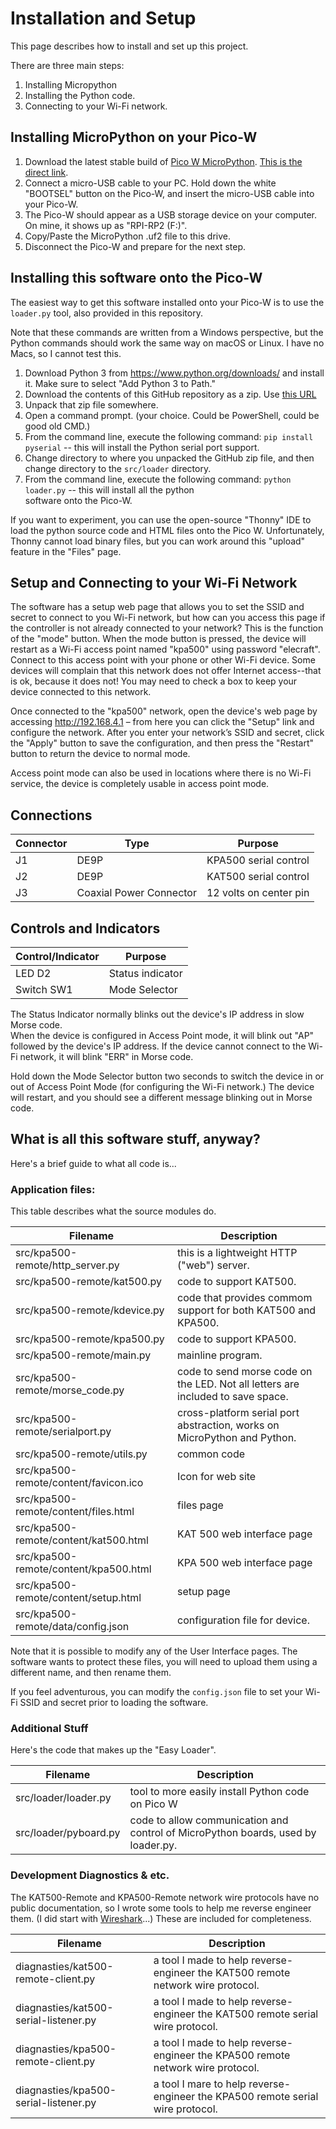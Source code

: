 # Installation and Setup

This page describes how to install and set up this project.

There are three main steps:

1. Installing Micropython
2. Installing the Python code.
3. Connecting to your Wi-Fi network.

## Installing MicroPython on your Pico-W

1. Download the latest stable build of [Pico W MicroPython](https://micropython.org/download/RPI_PICO_W/). 
   [This is the direct link](https://micropython.org/resources/firmware/RPI_PICO_W-20240105-v1.22.1.uf2).
2. Connect a micro-USB cable to your PC.  Hold down the white "BOOTSEL" button on the Pico-W, and insert the
   micro-USB cable into your Pico-W.
3. The Pico-W should appear as a USB storage device on your computer.  On mine, it shows up as "RPI-RP2 (F:)".
4. Copy/Paste the MicroPython .uf2 file to this drive.
5. Disconnect the Pico-W and prepare for the next step.

## Installing this software onto the Pico-W

The easiest way to get this software installed onto your Pico-W is to use the `loader.py` tool, also
provided in this repository.  

Note that these commands are written from a Windows perspective, but the Python commands should work the same way 
on macOS or Linux.  I have no Macs, so I cannot test this.

1. Download Python 3 from https://www.python.org/downloads/ and install it.  Make sure to select "Add 
   Python 3 to Path."
2. Download the contents of this GitHub repository as a zip.  Use
   [this URL](https://github.com/n1kdo/KPA500-remote/archive/refs/heads/master.zip)
3. Unpack that zip file somewhere. 
4. Open a command prompt.  (your choice.  Could be PowerShell, could be good old CMD.)
5. From the command line, execute the following command: `pip install pyserial` -- this will install the Python 
   serial port support.
6. Change directory to where you unpacked the GitHub zip file, and then change directory to the `src/loader` directory.
7. From the command line, execute the following command: `python loader.py` -- this will install all the python  
   software onto the Pico-W.

If you want to experiment, you can use the open-source "Thonny" IDE to load the python source code and HTML files
onto the Pico W.  Unfortunately, Thonny cannot load binary files, but you can work around this "upload" feature in
the "Files" page.

## Setup and Connecting to your Wi-Fi Network

The software has a setup web page that allows you to set the SSID and secret to connect to you Wi-Fi network, 
but how can you access this page if the controller is not already connected to your network? This is the function
of the "mode" button. When the mode button is pressed, the device will restart as a Wi-Fi access point named
"kpa500" using password "elecraft".  Connect to this access point with your phone or other Wi-Fi device. Some 
devices will complain that this network does not offer Internet access--that is ok, because it does not! 
You may need to check a box to keep your device connected to this network.

Once connected to the "kpa500" network, open the device's web page by accessing http://192.168.4.1 – from here you
can click the "Setup" link and configure the network. After you enter your network’s SSID and secret, click the "Apply"
button to save the configuration, and then press the "Restart" button to return the device to normal mode.

Access point mode can also be used in locations where there is no Wi-Fi service, the device is completely 
usable in access point mode.

## Connections

| Connector | Type                    | Purpose                |
|-----------|-------------------------|------------------------|
| J1        | DE9P                    | KPA500 serial control  |
| J2        | DE9P                    | KAT500 serial control  |
| J3        | Coaxial Power Connector | 12 volts on center pin |

## Controls and Indicators

| Control/Indicator | Purpose          |
|-------------------|------------------|
| LED D2            | Status indicator |
| Switch SW1        | Mode Selector    |

The Status Indicator normally blinks out the device's IP address in slow Morse code.  
When the device is configured in Access Point mode, it will blink out "AP" followed by the device's IP address. 
If the device cannot connect to the Wi-Fi network, it will blink "ERR" in Morse code.

Hold down the Mode Selector button two seconds to switch the device in or out of Access Point Mode (for configuring
the Wi-Fi network.) The device will restart, and you should see a different message blinking out in Morse code.

## What is all this software stuff, anyway?

Here's a brief guide to what all code is...

### Application files:

This table describes what the source modules do.

| Filename                              | Description                                                                      |
|---------------------------------------|----------------------------------------------------------------------------------|
| src/kpa500-remote/http_server.py      | this is a lightweight HTTP ("web") server.                                       |
| src/kpa500-remote/kat500.py           | code to support KAT500.                                                          |
| src/kpa500-remote/kdevice.py          | code that provides commom support for both KAT500 and KPA500.                    |
| src/kpa500-remote/kpa500.py           | code to support KPA500.                                                          |
| src/kpa500-remote/main.py             | mainline program.                                                                |
| src/kpa500-remote/morse_code.py       | code to send morse code on the LED.  Not all letters are included to save space. |
| src/kpa500-remote/serialport.py       | cross-platform serial port abstraction, works on MicroPython and Python.         |
| src/kpa500-remote/utils.py            | common code                                                                      |
| src/kpa500-remote/content/favicon.ico | Icon for web site                                                                |
| src/kpa500-remote/content/files.html  | files page                                                                       |
| src/kpa500-remote/content/kat500.html | KAT 500 web interface page                                                       |
| src/kpa500-remote/content/kpa500.html | KPA 500 web interface page                                                       |
| src/kpa500-remote/content/setup.html  | setup page                                                                       |
| src/kpa500-remote/data/config.json    | configuration file for device.                                                   |

Note that it is possible to modify any of the User Interface pages.  The software wants to protect these files, you
will need to upload them using a different name, and then rename them.

If you feel adventurous, you can modify the `config.json` file to set your Wi-Fi SSID and secret prior to loading the
software.

### Additional Stuff

Here's the code that makes up the "Easy Loader".

| Filename              | Description                                                                       |
|-----------------------|-----------------------------------------------------------------------------------|
| src/loader/loader.py  | tool to more easily install Python code on Pico W                                 |
| src/loader/pyboard.py | code to allow communication and control of MicroPython boards, used by loader.py. |

### Development Diagnostics & etc.

The KAT500-Remote and KPA500-Remote network wire protocols have no public documentation, so I wrote some tools to help
me reverse engineer them. (I did start with [Wireshark](https://www.wireshark.org/)...)  These are included for 
completeness.

| Filename                              | Description                                                                     |
|---------------------------------------|---------------------------------------------------------------------------------|
| diagnasties/kat500-remote-client.py   | a tool I made to help reverse-engineer the KAT500 remote network wire protocol. |
| diagnasties/kat500-serial-listener.py | a tool I made to help reverse-engineer the KAT500 remote serial wire protocol.  |
| diagnasties/kpa500-remote-client.py   | a tool I made to help reverse-engineer the KPA500 remote network wire protocol. |
| diagnasties/kpa500-serial-listener.py | a tool I mare to help reverse-engineer the KPA500 remote serial wire protocol.  |